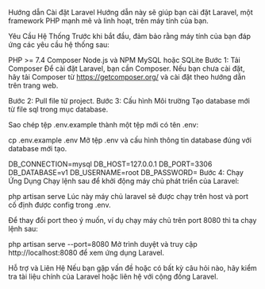 Hướng dẫn Cài đặt Laravel
Hướng dẫn này sẽ giúp bạn cài đặt Laravel, một framework PHP mạnh mẽ và linh hoạt, trên máy tính của bạn.

Yêu Cầu Hệ Thống
Trước khi bắt đầu, đảm bảo rằng máy tính của bạn đáp ứng các yêu cầu hệ thống sau:

PHP >= 7.4
Composer
Node.js và NPM
MySQL hoặc SQLite
Bước 1: Tải Composer
Để cài đặt Laravel, bạn cần Composer. Nếu bạn chưa cài đặt, hãy tải Composer từ https://getcomposer.org/ và cài đặt theo hướng dẫn trên trang web.

Bước 2: Pull file từ project.
Bước 3: Cấu hình Môi trường
Tạo database mới từ file sql trong mục database.

Sao chép tệp .env.example thành một tệp mới có tên .env:

cp .env.example .env
Mở tệp .env và cấu hình thông tin database đúng với database mới tạo.

DB_CONNECTION=mysql
DB_HOST=127.0.0.1
DB_PORT=3306
DB_DATABASE=v1
DB_USERNAME=root
DB_PASSWORD=
Bước 4: Chạy Ứng Dụng
Chạy lệnh sau để khởi động máy chủ phát triển của Laravel:

php artisan serve
Lúc này máy chủ laravel sẽ được chạy trên host và port cố định được config trong .env.

Để thay đổi port theo ý muốn, ví dụ chạy máy chủ trên port 8080 thì ta chạy lệnh sau:

php artisan serve --port=8080
Mở trình duyệt và truy cập http://localhost:8080 để xem ứng dụng Laravel.

Hỗ trợ và Liên Hệ
Nếu bạn gặp vấn đề hoặc có bất kỳ câu hỏi nào, hãy kiểm tra tài liệu chính của Laravel hoặc liên hệ với cộng đồng Laravel.
